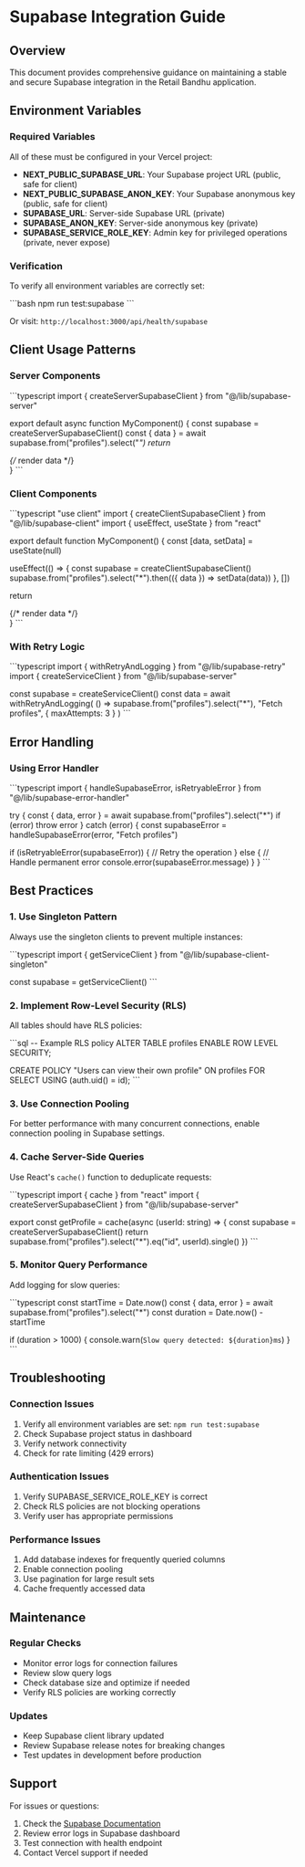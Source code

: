 # Supabase Integration Guide

## Overview

This document provides comprehensive guidance on maintaining a stable and secure Supabase integration in the Retail Bandhu application.

## Environment Variables

### Required Variables

All of these must be configured in your Vercel project:

- **NEXT_PUBLIC_SUPABASE_URL**: Your Supabase project URL (public, safe for client)
- **NEXT_PUBLIC_SUPABASE_ANON_KEY**: Your Supabase anonymous key (public, safe for client)
- **SUPABASE_URL**: Server-side Supabase URL (private)
- **SUPABASE_ANON_KEY**: Server-side anonymous key (private)
- **SUPABASE_SERVICE_ROLE_KEY**: Admin key for privileged operations (private, never expose)

### Verification

To verify all environment variables are correctly set:

\`\`\`bash
npm run test:supabase
\`\`\`

Or visit: `http://localhost:3000/api/health/supabase`

## Client Usage Patterns

### Server Components

\`\`\`typescript
import { createServerSupabaseClient } from "@/lib/supabase-server"

export default async function MyComponent() {
  const supabase = createServerSupabaseClient()
  const { data } = await supabase.from("profiles").select("*")
  return <div>{/* render data */}</div>
}
\`\`\`

### Client Components

\`\`\`typescript
"use client"
import { createClientSupabaseClient } from "@/lib/supabase-client"
import { useEffect, useState } from "react"

export default function MyComponent() {
  const [data, setData] = useState(null)

  useEffect(() => {
    const supabase = createClientSupabaseClient()
    supabase.from("profiles").select("*").then(({ data }) => setData(data))
  }, [])

  return <div>{/* render data */}</div>
}
\`\`\`

### With Retry Logic

\`\`\`typescript
import { withRetryAndLogging } from "@/lib/supabase-retry"
import { createServiceClient } from "@/lib/supabase-server"

const supabase = createServiceClient()
const data = await withRetryAndLogging(
  () => supabase.from("profiles").select("*"),
  "Fetch profiles",
  { maxAttempts: 3 }
)
\`\`\`

## Error Handling

### Using Error Handler

\`\`\`typescript
import { handleSupabaseError, isRetryableError } from "@/lib/supabase-error-handler"

try {
  const { data, error } = await supabase.from("profiles").select("*")
  if (error) throw error
} catch (error) {
  const supabaseError = handleSupabaseError(error, "Fetch profiles")
  
  if (isRetryableError(supabaseError)) {
    // Retry the operation
  } else {
    // Handle permanent error
    console.error(supabaseError.message)
  }
}
\`\`\`

## Best Practices

### 1. Use Singleton Pattern

Always use the singleton clients to prevent multiple instances:

\`\`\`typescript
import { getServiceClient } from "@/lib/supabase-client-singleton"

const supabase = getServiceClient()
\`\`\`

### 2. Implement Row-Level Security (RLS)

All tables should have RLS policies:

\`\`\`sql
-- Example RLS policy
ALTER TABLE profiles ENABLE ROW LEVEL SECURITY;

CREATE POLICY "Users can view their own profile"
  ON profiles FOR SELECT
  USING (auth.uid() = id);
\`\`\`

### 3. Use Connection Pooling

For better performance with many concurrent connections, enable connection pooling in Supabase settings.

### 4. Cache Server-Side Queries

Use React's `cache()` function to deduplicate requests:

\`\`\`typescript
import { cache } from "react"
import { createServerSupabaseClient } from "@/lib/supabase-server"

export const getProfile = cache(async (userId: string) => {
  const supabase = createServerSupabaseClient()
  return supabase.from("profiles").select("*").eq("id", userId).single()
})
\`\`\`

### 5. Monitor Query Performance

Add logging for slow queries:

\`\`\`typescript
const startTime = Date.now()
const { data, error } = await supabase.from("profiles").select("*")
const duration = Date.now() - startTime

if (duration > 1000) {
  console.warn(`Slow query detected: ${duration}ms`)
}
\`\`\`

## Troubleshooting

### Connection Issues

1. Verify all environment variables are set: `npm run test:supabase`
2. Check Supabase project status in dashboard
3. Verify network connectivity
4. Check for rate limiting (429 errors)

### Authentication Issues

1. Verify SUPABASE_SERVICE_ROLE_KEY is correct
2. Check RLS policies are not blocking operations
3. Verify user has appropriate permissions

### Performance Issues

1. Add database indexes for frequently queried columns
2. Enable connection pooling
3. Use pagination for large result sets
4. Cache frequently accessed data

## Maintenance

### Regular Checks

- Monitor error logs for connection failures
- Review slow query logs
- Check database size and optimize if needed
- Verify RLS policies are working correctly

### Updates

- Keep Supabase client library updated
- Review Supabase release notes for breaking changes
- Test updates in development before production

## Support

For issues or questions:

1. Check the [Supabase Documentation](https://supabase.com/docs)
2. Review error logs in Supabase dashboard
3. Test connection with health endpoint
4. Contact Vercel support if needed
